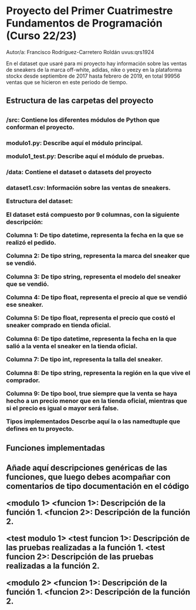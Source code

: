# Proyecto del Primer Cuatrimestre Fundamentos de Programación (Curso 22/23)

Autor/a: Francisco Rodríguez-Carretero Roldán uvus:qrs1924

En el dataset que usaré para mi proyecto hay información sobre las ventas de sneakers de la marca off-white, adidas, nike o yeezy en la plataforma stockx desde septiembre de 2017 hasta febrero de 2019, en total 99956 ventas que se hicieron en este periodo de tiempo.

<h2>Estructura de las carpetas del proyecto<h2>

<h3>/src: Contiene los diferentes módulos de Python que conforman el proyecto.<h3>
  
modulo1.py: Describe aquí el módulo principal.
  
modulo1_test.py: Describe aquí el módulo de pruebas.

<h3>/data: Contiene el dataset o datasets del proyecto<h3>
  
dataset1.csv: Información sobre las ventas de sneakers.
  
Estructura del dataset:

El dataset está compuesto por 9 columnas, con la siguiente descripción:

Columna 1: De tipo datetime, representa la fecha en la que se realizó el pedido.
  
Columna 2: De tipo string, representa la marca del sneaker que se vendió.
  
Columna 3: De tipo string, representa el modelo del sneaker que se vendió.
  
Columna 4: De tipo float, representa el precio al que se vendió ese sneaker.
  
Columna 5: De tipo float, representa el precio que costó el sneaker comprado en tienda oficial.
  
Columna 6: De tipo datetime, representa la fecha en la que salió a la venta el sneaker en la tienda oficial.
  
Columna 7: De tipo int, representa la talla del sneaker.
  
Columna 8: De tipo string, representa la región en la que vive el comprador.
  
Columna 9: De tipo bool, true siempre que la venta se haya hecho a un precio menor que en la tienda oficial, mientras que si el precio es igual o mayor será false.
  
Tipos implementados
Descrbe aquí la o las namedtuple que defines en tu proyecto.

<h2>Funciones implementadas<h2>
Añade aquí descripciones genéricas de las funciones, que luego debes acompañar con comentarios de tipo documentación en el código

<modulo 1>
<funcion 1>: Descripción de la función 1.
<funcion 2>: Descripción de la función 2.
  
<test modulo 1>
<test funcion 1>: Descripción de las pruebas realizadas a la función 1.
<test funcion 2>: Descripción de las pruebas realizadas a la función 2.
  
<modulo 2>
<funcion 1>: Descripción de la función 1.
<funcion 2>: Descripción de la función 2.
